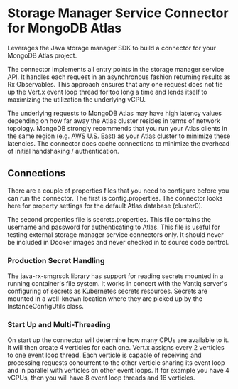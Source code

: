 # Storage Manager Service Connector for MongoDB Atlas

Leverages the Java storage manager SDK to build a connector for your MongoDB Atlas project.

The connector implements all entry points in the storage manager service API. It handles each request in an asynchronous
fashion returning results as Rx Observables. This approach ensures that any one request does not tie up the Vert.x
event loop thread for too long a time and lends itself to maximizing the utilization the underlying vCPU.

The underlying requests to MongoDB Atlas may have high latency values depending
on how far away the Atlas cluster resides in terms of network topology. MongoDB strongly recommends that you run your
Atlas clients in the same region (e.g. AWS U.S. East) as your Atlas cluster to minimize these latencies. The connector
does cache connections to minimize the overhead of initial handshaking / authentication.

## Connections

There are a couple of properties files that you need to configure before you can run the connector. The first is
config.properties. The connector looks here for property settings for the default Atlas database (cluster0).

The second properties file is secrets.properties. This file contains the username and password for authenticating to
Atlas. This file is useful for testing external storage manager service connectors only. It should never be included
in Docker images and never checked in to source code control. 

### Production Secret Handling

The java-rx-smgrsdk library has support for reading secrets mounted in a running container's file system. It works in
concert with the Vantiq server's configuring of secrets as Kubernetes secrets resources. Secrets are mounted in a
well-known location where they are picked up by the InstanceConfigUtils class.

### Start Up and Multi-Threading

On start up the connector will determine how many CPUs are available to it. It will then create 4 verticles for each
one. Vert.x assigns every 2 verticles to one event loop thread. Each verticle is capable of receiving and processing
requests concurrent to the other verticle sharing its event loop and in parallel with verticles on other event loops.
If for example you have 4 vCPUs, then you will have 8 event loop threads and 16 verticles.